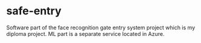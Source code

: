 # safe-entry

Software part of the face recognition gate entry system project which is my diploma project. ML part is a separate service located in Azure.
